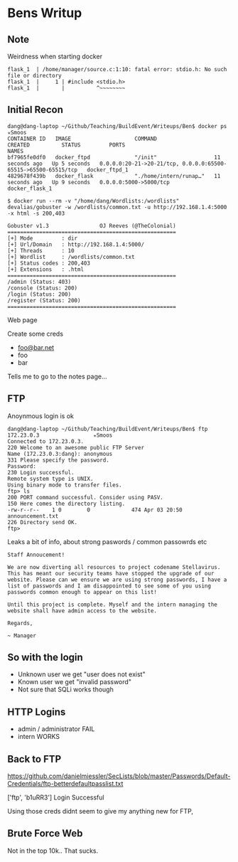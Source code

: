 # Bens Writup

## Note

Weirdness when starting docker

```
flask_1  | /home/manager/source.c:1:10: fatal error: stdio.h: No such file or directory
flask_1  |     1 | #include <stdio.h>
flask_1  |       |          ^~~~~~~~~
```

## Initial Recon

```
dang@dang-laptop ~/Github/Teaching/BuildEvent/Writeups/Ben$ docker ps                      ✭Smoos 
CONTAINER ID   IMAGE                    COMMAND                  CREATED          STATUS         PORTS                                                            NAMES
bf7965fe0df0   docker_ftpd              "/init"                  11 seconds ago   Up 5 seconds   0.0.0.0:20-21->20-21/tcp, 0.0.0.0:65500-65515->65500-65515/tcp   docker_ftpd_1
4829678f439b   docker_flask             "./home/intern/runap…"   11 seconds ago   Up 9 seconds   0.0.0.0:5000->5000/tcp                                           docker_flask_1
```


```
$ docker run --rm -v "/home/dang/Wordlists:/wordlists" devalias/gobuster -w /wordlists/common.txt -u http://192.168.1.4:5000 -x html -s 200,403

Gobuster v1.3                OJ Reeves (@TheColonial)
=====================================================
[+] Mode         : dir
[+] Url/Domain   : http://192.168.1.4:5000/
[+] Threads      : 10
[+] Wordlist     : /wordlists/common.txt
[+] Status codes : 200,403
[+] Extensions   : .html
=====================================================
/admin (Status: 403)
/console (Status: 200)
/login (Status: 200)
/register (Status: 200)
=====================================================
```


Web page

Create some creds

 - foo@bar.net
 - foo
 - bar
 
Tells me to go to the notes page...

## FTP

Anoynmous login is ok

```
dang@dang-laptop ~/Github/Teaching/BuildEvent/Writeups/Ben$ ftp 172.23.0.3                 ✭Smoos 
Connected to 172.23.0.3.
220 Welcome to an awesome public FTP Server
Name (172.23.0.3:dang): anonymous
331 Please specify the password.
Password: 
230 Login successful.
Remote system type is UNIX.
Using binary mode to transfer files.
ftp> ls
200 PORT command successful. Consider using PASV.
150 Here comes the directory listing.
-rw-r--r--    1 0        0             474 Apr 03 20:50 announcement.txt
226 Directory send OK.
ftp> 
```

Leaks a bit of info,  about strong paswords / common passowrds etc


```
Staff Annoucement!

We are now diverting all resources to project codename Stellavirus. This has meant our security teams have stopped the upgrade of our website. Please can we ensure we are using strong passwords, I have a list of passwords and I am disappointed to see some of you using passwords common enough to appear on this list! 

Until this project is complete. Myself and the intern managing the website shall have admin access to the website.

Regards,

~ Manager
```

## So with the login

 - Unknown user we get "user does not exist"
 - Known user we get "invalid password"
 - Not sure that SQLi works though


## HTTP Logins

 - admin / administrator  FAIL
 - intern WORKS


## Back to FTP 

https://github.com/danielmiessler/SecLists/blob/master/Passwords/Default-Credentials/ftp-betterdefaultpasslist.txt

['ftp', 'b1uRR3']
Login Successful

Using those creds didnt seem to give my anything new for FTP,

## Brute Force Web

Not in the top 10k.. That sucks.

